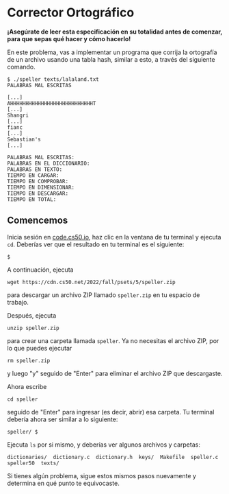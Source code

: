 Corrector Ortográfico
=====================

<div class="alert" data-alert="danger" role="alert"><p><strong>¡Asegúrate de leer esta especificación en su totalidad antes de comenzar, para que sepas qué hacer y cómo hacerlo!</strong></p></div>

En este problema, vas a implementar un programa que corrija la ortografía de un archivo usando una tabla hash, similar a esto, a través del siguiente comando.

    $ ./speller texts/lalaland.txt
    PALABRAS MAL ESCRITAS
    
    [...]
    AHHHHHHHHHHHHHHHHHHHHHHHHHHHT
    [...]
    Shangri
    [...]
    fianc
    [...]
    Sebastian's
    [...]
    
    PALABRAS MAL ESCRITAS:
    PALABRAS EN EL DICCIONARIO:
    PALABRAS EN TEXTO:
    TIEMPO EN CARGAR:
    TIEMPO EN COMPROBAR:
    TIEMPO EN DIMENSIONAR:
    TIEMPO EN DESCARGAR:
    TIEMPO EN TOTAL:
    

Comencemos
-----------

Inicia sesión en [code.cs50.io](https://code.cs50.io/), haz clic en la ventana de tu terminal y ejecuta `cd`. Deberías ver que el resultado en tu terminal es el siguiente:

    $
    

A continuación, ejecuta

    wget https://cdn.cs50.net/2022/fall/psets/5/speller.zip
    

para descargar un archivo ZIP llamado `speller.zip` en tu espacio de trabajo.

Después, ejecuta 

    unzip speller.zip
    

para crear una carpeta llamada `speller`. Ya no necesitas el archivo ZIP, por lo que puedes ejecutar

    rm speller.zip
    

y luego "y" seguido de "Enter" para eliminar el archivo ZIP que descargaste.

Ahora escribe 

    cd speller
    

seguido de "Enter" para ingresar (es decir, abrir) esa carpeta. Tu terminal debería ahora ser similar a lo siguiente:

    speller/ $
    

Ejecuta `ls` por si mismo, y deberías ver algunos archivos y carpetas:

    dictionaries/  dictionary.c  dictionary.h  keys/  Makefile  speller.c  speller50  texts/
    

Si tienes algún problema, sigue estos mismos pasos nuevamente y determina en qué punto te equivocaste.
